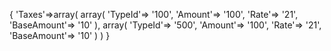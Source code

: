 {
    'Taxes'=>array(
        array(
            'TypeId'=> '100',
            'Amount'=> '100',
            'Rate'=> '21',
            'BaseAmount'=> '10'
        ),
        array(
            'TypeId'=> '500',
            'Amount'=> '100',
            'Rate'=> '21',
            'BaseAmount'=> '10'
        )
    )
}